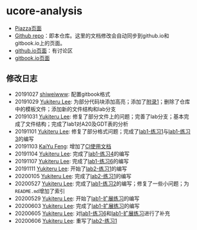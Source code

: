 # ucore-analysis

 * [Piazza页面](https://piazza.com/class/i5j09fnsl7k5x0?cid=1355)
 * [Github repo](https://github.com/oscourse-tsinghua/ucore-analysis)：即本仓库。这里的文档修改会自动同步到github.io和gitbook.io上的页面。
 * [github.io页面](https://oscourse-tsinghua.github.io/ucore-analysis/)：有讨论区
 * [gitbook.io页面](https://oscourse-tsinghua.gitbook.io/ucore-analysis/)

## 修改日志

 * 20191027 [shiweiwww](https://github.com/shiweiwww): 配置gitbook格式
 * 20191029 [Yukiteru Lee](https://github.com/wfly1998): 为部分代码块添加高亮；添加了[附录1](tools/how_to_edit_this_doc.md)；删除了仓库中的模板文件；添加新的文件结构和lab分支
 * 20191031 [Yukiteru Lee](https://github.com/wfly1998): 修复了部分文件上的问题；完善了lab分支；基本完成了文件结构；完成了lab1对A20及GDT表的分析
 * 20191101 [Yukiteru Lee](https://github.com/wfly1998): 修复了部分格式问题；完成了[lab1-练习1](labs/lab1/practice1.md)与[lab1-练习3](labs/lab1/practice3.md)的编写
 * 20191103 [KaiYu Feng](https://github.com/fky2015): 增加了[CI使用文档](tools/how_to_auto_update_gitbook_via_travis-ci.md)
 * 20191104 [Yukiteru Lee](https://github.com/wfly1998): 完成了[lab1-练习4](labs/lab1/practice4.md)的编写
 * 20191107 [Yukiteru Lee](https://github.com/wfly1998): 完成了[lab1-练习6](labs/lab1/practice6.md)的编写
 * 20191111 [Yukiteru Lee](https://github.com/wfly1998): 开始了[lab2-练习1](labs/lab2/practice1.md)的编写
 * 20200105 [Yukiteru Lee](https://github.com/wfly1998): 完成了[lab2-练习1](labs/lab2/practice1.md)的编写
 * 20200527 [Yukiteru Lee](https://github.com/wfly1998): 完成了[lab1-练习2](labs/lab1/practice2.md)的编写；修复了一些小问题；为`README.md`增加了索引
 * 20200529 [Yukiteru Lee](https://github.com/wfly1998): 开始了[lab1-扩展练习](labs/lab1/challenge.md)的编写
 * 20200603 [Yukiteru Lee](https://github.com/wfly1998): 完成了[lab1-扩展练习](labs/lab1/challenge.md)的编写
 * 20200605 [Yukiteru Lee](https://github.com/wfly1998): 对[lab1-练习6](labs/lab1/practice6.md)和[lab1-扩展练习](labs/lab1/challenge.md)进行了补充
 * 20200606 [Yukiteru Lee](https://github.com/wfly1998): 重写了[lab2-练习1](labs/lab2/practice1.md)
 


